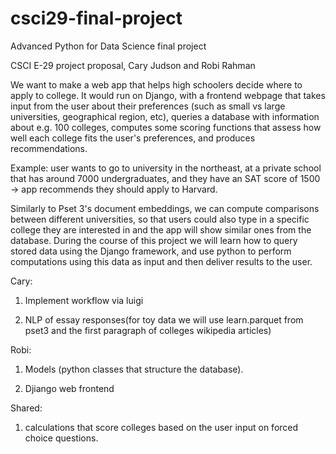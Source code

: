 # csci29-final-project
Advanced Python for Data Science final project

CSCI E-29 project proposal, Cary Judson and Robi Rahman

We want to make a web app that helps high schoolers decide where to apply to college. It would run on Django, with a frontend webpage that takes input from the user about their preferences (such as small vs large universities, geographical region, etc), queries a database with information about e.g. 100 colleges, computes some scoring functions that assess how well each college fits the user's preferences, and produces recommendations.

Example: user wants to go to university in the northeast, at a private school that has around 7000 undergraduates, and they have an SAT score of 1500 -> app recommends they should apply to Harvard.

Similarly to Pset 3's document embeddings, we can compute comparisons between different universities, so that users could also type in a specific college they are interested in and the app will show similar ones from the database. During the course of this project we will learn how to query stored data using the Django framework, and use python to perform computations using this data as input and then deliver results to the user.

Cary:

1. Implement workflow via luigi

2. NLP of essay responses(for toy data we will use learn.parquet from pset3 and the first paragraph of colleges wikipedia articles)

Robi:

1. Models (python classes that structure the database).

2. Djiango web frontend

Shared:

1. calculations that score colleges based on the user input on forced choice questions.